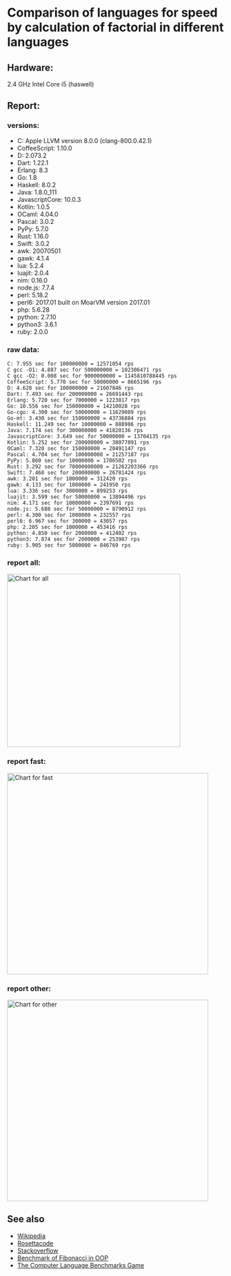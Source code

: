 Comparison of languages for speed by calculation of factorial in different languages
====================================================================================

Hardware:
---------
2.4 GHz Intel Core i5 (haswell)

Report:
-------
### versions:

  * C: Apple LLVM version 8.0.0 (clang-800.0.42.1)
  * CoffeeScript: 1.10.0
  * D: 2.073.2
  * Dart: 1.22.1
  * Erlang: 8.3
  * Go: 1.8
  * Haskell: 8.0.2
  * Java: 1.8.0_111
  * JavascriptCore: 10.0.3
  * Kotlin: 1.0.5
  * OCaml: 4.04.0
  * Pascal: 3.0.2
  * PyPy: 5.7.0
  * Rust: 1.16.0
  * Swift: 3.0.2
  * awk: 20070501
  * gawk: 4.1.4
  * lua: 5.2.4
  * luajit: 2.0.4
  * nim: 0.16.0
  * node.js: 7.7.4
  * perl: 5.18.2
  * perl6: 2017.01 built on MoarVM version 2017.01
  * php: 5.6.28
  * python: 2.7.10
  * python3: 3.6.1
  * ruby: 2.0.0


### raw data:

    C: 7.955 sec for 100000000 = 12571054 rps
    C gcc -O1: 4.887 sec for 500000000 = 102306471 rps
    C gcc -O2: 0.008 sec for 9000000000 = 1145810788445 rps
    CoffeeScript: 5.770 sec for 50000000 = 8665196 rps
    D: 4.628 sec for 100000000 = 21607846 rps
    Dart: 7.493 sec for 200000000 = 26691443 rps
    Erlang: 5.720 sec for 7000000 = 1223817 rps
    Go: 10.556 sec for 150000000 = 14210028 rps
    Go-cgo: 4.300 sec for 50000000 = 11629089 rps
    Go-mt: 3.430 sec for 150000000 = 43736884 rps
    Haskell: 11.249 sec for 10000000 = 888986 rps
    Java: 7.174 sec for 300000000 = 41820136 rps
    JavascriptCore: 3.649 sec for 50000000 = 13704135 rps
    Kotlin: 5.252 sec for 200000000 = 38077891 rps
    OCaml: 7.320 sec for 150000000 = 20491147 rps
    Pascal: 4.704 sec for 100000000 = 21257187 rps
    PyPy: 5.860 sec for 10000000 = 1706502 rps
    Rust: 3.292 sec for 70000000000 = 21262203366 rps
    Swift: 7.468 sec for 200000000 = 26781424 rps
    awk: 3.201 sec for 1000000 = 312420 rps
    gawk: 4.133 sec for 1000000 = 241950 rps
    lua: 3.336 sec for 3000000 = 899253 rps
    luajit: 3.599 sec for 50000000 = 13894496 rps
    nim: 4.171 sec for 10000000 = 2397691 rps
    node.js: 5.688 sec for 50000000 = 8790912 rps
    perl: 4.300 sec for 1000000 = 232557 rps
    perl6: 6.967 sec for 300000 = 43057 rps
    php: 2.205 sec for 1000000 = 453416 rps
    python: 4.850 sec for 2000000 = 412402 rps
    python3: 7.874 sec for 2000000 = 253987 rps
    ruby: 5.905 sec for 5000000 = 846769 rps


### report all:

<img alt="Chart for all" width="401" src="https://chart.googleapis.com/chart?cht=bhs&chs=602x498&chd=t%3A102306470%2C43736884%2C41820136%2C38077890%2C26781423%2C26691443%2C21607846%2C21257186%2C20491146%2C14210028%2C13894495%2C13704135%2C12571054%2C11629088%2C8790912%2C8665196%2C2397691%2C1706502%2C1223816%2C899252%2C888986%2C846768%2C453415%2C412402%2C312420%2C253986%2C241949%2C232556&chco=4d89f9&chbh=12&chds=0,102306470.736953&chxt=x,y,r&chxl=1%3A%7Cperl%7Cgawk%7Cpython3%7Cawk%7Cpython%7Cphp%7Cruby%7CHaskell%7Clua%7CErlang%7CPyPy%7Cnim%7CCoffeeScript%7Cnode.js%7CGo-cgo%7CC%7CJavascriptCore%7Cluajit%7CGo%7COCaml%7CPascal%7CD%7CDart%7CSwift%7CKotlin%7CJava%7CGo-mt%7CC%20gcc%20-O1%7C2%3A%7C232556%20rps%7C241949%20rps%7C253986%20rps%7C312420%20rps%7C412402%20rps%7C453415%20rps%7C846768%20rps%7C888986%20rps%7C899252%20rps%7C1223816%20rps%7C1706502%20rps%7C2397691%20rps%7C8665196%20rps%7C8790912%20rps%7C11629088%20rps%7C12571054%20rps%7C13704135%20rps%7C13894495%20rps%7C14210028%20rps%7C20491146%20rps%7C21257186%20rps%7C21607846%20rps%7C26691443%20rps%7C26781423%20rps%7C38077890%20rps%7C41820136%20rps%7C43736884%20rps%7C102306470%20rps%7C0%3A%7C0%20%25%7C10%20%25%7C20%20%25%7C30%20%25%7C40%20%25%7C50%20%25%7C60%20%25%7C70%20%25%7C80%20%25%7C90%20%25%7C100%20%25">

### report fast:

<img alt="Chart for fast" width="466" src="https://chart.googleapis.com/chart?cht=bhs&chs=700x311&chd=t%3A102306470%2C43736884%2C41820136%2C38077890%2C26781423%2C26691443%2C21607846%2C21257186%2C20491146%2C14210028%2C13894495%2C13704135%2C12571054%2C11629088%2C8790912%2C8665196%2C2397691&chco=4d89f9&chbh=12&chds=0,102306470.736953&chxt=x,y,r&chxl=1%3A%7Cnim%7CCoffeeScript%7Cnode.js%7CGo-cgo%7CC%7CJavascriptCore%7Cluajit%7CGo%7COCaml%7CPascal%7CD%7CDart%7CSwift%7CKotlin%7CJava%7CGo-mt%7CC%20gcc%20-O1%7C2%3A%7C2397691%20rps%7C8665196%20rps%7C8790912%20rps%7C11629088%20rps%7C12571054%20rps%7C13704135%20rps%7C13894495%20rps%7C14210028%20rps%7C20491146%20rps%7C21257186%20rps%7C21607846%20rps%7C26691443%20rps%7C26781423%20rps%7C38077890%20rps%7C41820136%20rps%7C43736884%20rps%7C102306470%20rps%7C0%3A%7C0%20%25%7C10%20%25%7C20%20%25%7C30%20%25%7C40%20%25%7C50%20%25%7C60%20%25%7C70%20%25%7C80%20%25%7C90%20%25%7C100%20%25">

### report other:

<img alt="Chart for other" width="466" src="https://chart.googleapis.com/chart?cht=bhs&chs=700x209&chd=t%3A1706502%2C1223816%2C899252%2C888986%2C846768%2C453415%2C412402%2C312420%2C253986%2C241949%2C232556&chco=4d89f9&chbh=12&chds=0,1706502.31820661&chxt=x,y,r&chxl=1%3A%7Cperl%7Cgawk%7Cpython3%7Cawk%7Cpython%7Cphp%7Cruby%7CHaskell%7Clua%7CErlang%7CPyPy%7C2%3A%7C232556%20rps%7C241949%20rps%7C253986%20rps%7C312420%20rps%7C412402%20rps%7C453415%20rps%7C846768%20rps%7C888986%20rps%7C899252%20rps%7C1223816%20rps%7C1706502%20rps%7C0%3A%7C0%20%25%7C10%20%25%7C20%20%25%7C30%20%25%7C40%20%25%7C50%20%25%7C60%20%25%7C70%20%25%7C80%20%25%7C90%20%25%7C100%20%25">



See also
--------

  * [Wikipedia](http://en.wikipedia.org/wiki/Factorial)
  * [Rosettacode](http://rosettacode.org/wiki/Factorial)
  * [Stackoverflow](http://stackoverflow.com/questions/23930/factorial-algorithms-in-different-languages)
  * [Benchmark of Fibonacci in OOP](https://github.com/Balancer/benchmarks-fib-obj)
  * [The Computer Language Benchmarks Game](http://benchmarksgame.alioth.debian.org)
